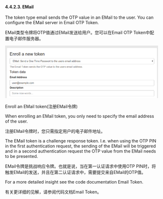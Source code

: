 #### 4.4.2.3. EMail

The token type email sends the OTP value in an EMail to the user. You can configure the EMail server in Email OTP Token.

EMail类型令牌将OTP值通过EMail发送给用户。您可以在Email OTP Token中配置电子邮件服务器。

![enroll_email](../Contents/enroll_email.png)

Enroll an EMail token(注册EMail令牌)

When enrolling an EMail token, you only need to specify the email address of the user.

注册EMail令牌时，您只需指定用户的电子邮件地址。

The EMail token is a challenge response token. I.e. when using the OTP PIN in the first authentication request, the sending of the EMail will be triggered and in a second authentication request the OTP value from the EMail needs to be presented.

EMail令牌是挑战响应令牌。也就是说，当在第一认证请求中使用OTP PIN时，将触发EMail的发送，并且在第二认证请求中，需要提交来自EMail的OTP值。

For a more detailed insight see the code documentation Email Token.

有关更详细的见解，请参阅代码文档Email Token。